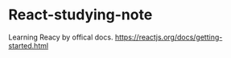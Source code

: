 # React-studying-note

Learning Reacy by offical docs.
https://reactjs.org/docs/getting-started.html
